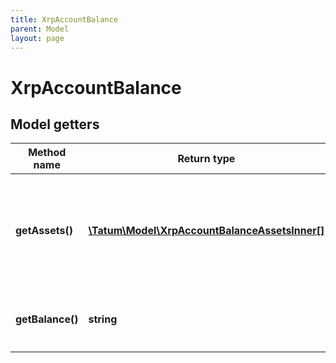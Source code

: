```yaml
---
title: XrpAccountBalance
parent: Model
layout: page
---
```


# XrpAccountBalance

## Model getters

Method name | Return type | Description | Notes
------------ | ------------- | ------------- | -------------
**getAssets()** | [**\Tatum\Model\XrpAccountBalanceAssetsInner[]**](../XrpAccountBalanceAssetsInner) | Different assets other then XRP available on the account. <br>Example: `null` | [optional]
**getBalance()** | **string** | Balance of XRP, in drops. <br>Example: `1000000000` | [optional]

